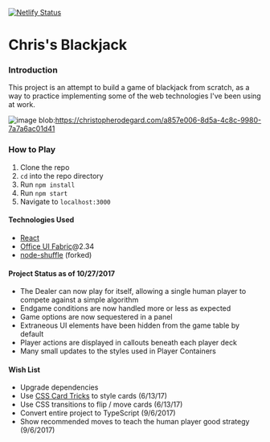 [![Netlify Status](https://api.netlify.com/api/v1/badges/a4a75fa0-06a5-4074-b22d-6797ea093864/deploy-status)](https://app.netlify.com/sites/codegard1-blackjack/deploys)

# Chris's Blackjack

### Introduction
This project is an attempt to build a game of blackjack from scratch, as a way to practice implementing some of the web technologies I've been using at work. 


![image](https://user-images.githubusercontent.com/5205131/112094450-a8884400-8b71-11eb-9853-0eaba33d5b23.png)
blob:https://christopherodegard.com/a857e006-8d5a-4c8c-9980-7a7a6ac01d41

### How to Play
1. Clone the repo 
2. `cd` into the repo directory
3. Run `npm install`
4. Run `npm start`
5. Navigate to `localhost:3000`

#### Technologies Used
* [React](https://facebook.github.io/react/)
* [Office UI Fabric](https://dev.office.com/fabric)@2.34
* [node-shuffle](https://github.com/codegard1/node-shuffle) (forked)

#### Project Status as of 10/27/2017
* The Dealer can now play for itself, allowing a single human player to compete against a simple algorithm
* Endgame conditions are now handled more or less as expected
* Game options are now sequestered in a panel  
* Extraneous UI elements have been hidden from the game table by default
* Player actions are displayed in callouts beneath each player deck
* Many small updates to the styles used in Player Containers 

#### Wish List
* Upgrade dependencies
* Use [CSS Card Tricks](https://designshack.net/articles/css/css-card-tricks/) to style cards (6/13/17)
* Use CSS transitions to flip / move cards (6/13/17)
* Convert entire project to TypeScript (9/6/2017) 
* Show recommended moves to teach the human player good strategy (9/6/2017)
